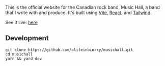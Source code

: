 This is the official website for the Canadian rock band, Music Hall, a band that I write with and produce. It's built using [Vite](https://vitejs.dev/), [React](https://react.dev), and [Tailwind](https://tailwindcss.com/).

See it live: [here](https://musichall.band)

## Development

    git clone https://github.com/alifeinbinary/musichall.git
    cd musichall
    yarn && yard dev
